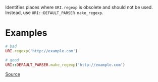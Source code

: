 
Identifies places where `URI.regexp` is obsolete and should
not be used. Instead, use `URI::DEFAULT_PARSER.make_regexp`.

# Examples

```ruby
# bad
URI.regexp('http://example.com')

# good
URI::DEFAULT_PARSER.make_regexp('http://example.com')
```

[Source](http://www.rubydoc.info/gems/rubocop/RuboCop/Cop/Lint/UriRegexp)